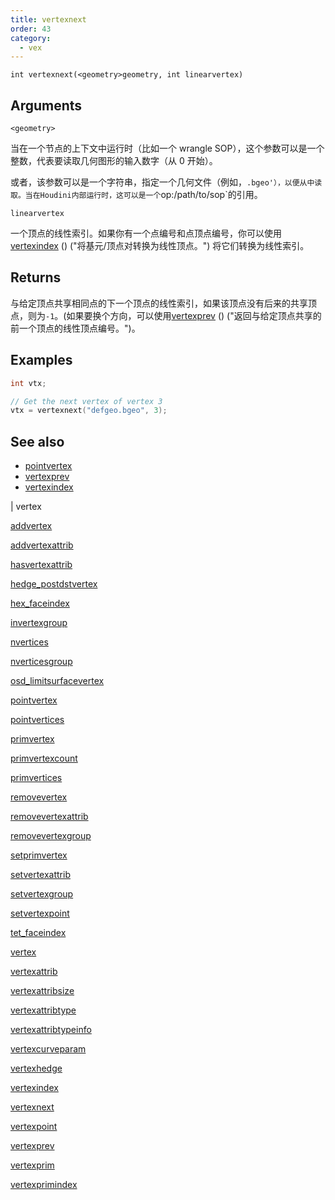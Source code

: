```yaml
---
title: vertexnext
order: 43
category:
  - vex
---
```


`int vertexnext(<geometry>geometry, int linearvertex)`

## Arguments

`<geometry>`

当在一个节点的上下文中运行时（比如一个 wrangle SOP），这个参数可以是一个整数，代表要读取几何图形的输入数字（从 0 开始）。

或者，该参数可以是一个字符串，指定一个几何文件（例如，`.bgeo'），以便从中读取。当在Houdini内部运行时，这可以是一个`op:/path/to/sop`的引用。

`linearvertex`

一个顶点的线性索引。如果你有一个点编号和点顶点编号，你可以使用 [vertexindex](vertexindex.html) () ("将基元/顶点对转换为线性顶点。") 将它们转换为线性索引。

## Returns

与给定顶点共享相同点的下一个顶点的线性索引，如果该顶点没有后来的共享顶点，则为`-1`。(如果要换个方向，可以使用[vertexprev](vertexprev.html) () ("返回与给定顶点共享的前一个顶点的线性顶点编号。")。

## Examples



```c
int vtx;

// Get the next vertex of vertex 3
vtx = vertexnext("defgeo.bgeo", 3);

```

## See also

- [pointvertex](pointvertex.html)
- [vertexprev](vertexprev.html)
- [vertexindex](vertexindex.html)

|
vertex

[addvertex](addvertex.html)

[addvertexattrib](addvertexattrib.html)

[hasvertexattrib](hasvertexattrib.html)

[hedge_postdstvertex](hedge_postdstvertex.html)

[hex_faceindex](hex_faceindex.html)

[invertexgroup](invertexgroup.html)

[nvertices](nvertices.html)

[nverticesgroup](nverticesgroup.html)

[osd_limitsurfacevertex](osd_limitsurfacevertex.html)

[pointvertex](pointvertex.html)

[pointvertices](pointvertices.html)

[primvertex](primvertex.html)

[primvertexcount](primvertexcount.html)

[primvertices](primvertices.html)

[removevertex](removevertex.html)

[removevertexattrib](removevertexattrib.html)

[removevertexgroup](removevertexgroup.html)

[setprimvertex](setprimvertex.html)

[setvertexattrib](setvertexattrib.html)

[setvertexgroup](setvertexgroup.html)

[setvertexpoint](setvertexpoint.html)

[tet_faceindex](tet_faceindex.html)

[vertex](vertex.html)

[vertexattrib](vertexattrib.html)

[vertexattribsize](vertexattribsize.html)

[vertexattribtype](vertexattribtype.html)

[vertexattribtypeinfo](vertexattribtypeinfo.html)

[vertexcurveparam](vertexcurveparam.html)

[vertexhedge](vertexhedge.html)

[vertexindex](vertexindex.html)

[vertexnext](vertexnext.html)

[vertexpoint](vertexpoint.html)

[vertexprev](vertexprev.html)

[vertexprim](vertexprim.html)

[vertexprimindex](vertexprimindex.html)
